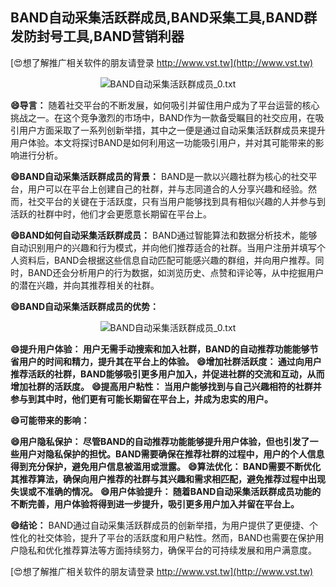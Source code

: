## **BAND自动采集活跃群成员,BAND采集工具,BAND群发防封号工具,BAND营销利器**

[😍想了解推广相关软件的朋友请登录 http://www.vst.tw](http://www.vst.tw)

 <center><img src="https://vst.tw/MP4/tuiguang/png/3.png" alt="BAND自动采集活跃群成员_0.txt"></center>

**😄导言：**
随着社交平台的不断发展，如何吸引并留住用户成为了平台运营的核心挑战之一。在这个竞争激烈的市场中，BAND作为一款备受瞩目的社交应用，在吸引用户方面采取了一系列创新举措，其中之一便是通过自动采集活跃群成员来提升用户体验。本文将探讨BAND是如何利用这一功能吸引用户，并对其可能带来的影响进行分析。

**😄BAND自动采集活跃群成员的背景：**
BAND是一款以兴趣社群为核心的社交平台，用户可以在平台上创建自己的社群，并与志同道合的人分享兴趣和经验。然而，社交平台的关键在于活跃度，只有当用户能够找到具有相似兴趣的人并参与到活跃的社群中时，他们才会更愿意长期留在平台上。

**😄BAND如何自动采集活跃群成员：**
BAND通过智能算法和数据分析技术，能够自动识别用户的兴趣和行为模式，并向他们推荐适合的社群。当用户注册并填写个人资料后，BAND会根据这些信息自动匹配可能感兴趣的群组，并向用户推荐。同时，BAND还会分析用户的行为数据，如浏览历史、点赞和评论等，从中挖掘用户的潜在兴趣，并向其推荐相关的社群。

**😄BAND自动采集活跃群成员的优势：**

 <center><img src="https://vst.tw/MP4/tuiguang/png/1.png" alt="BAND自动采集活跃群成员_0.txt"></center>

**😄提升用户体验： 用户无需手动搜索和加入社群，BAND的自动推荐功能能够节省用户的时间和精力，提升其在平台上的体验。**
**😄增加社群活跃度： 通过向用户推荐活跃的社群，BAND能够吸引更多用户加入，并促进社群的交流和互动，从而增加社群的活跃度。**
**😄提高用户粘性： 当用户能够找到与自己兴趣相符的社群并参与到其中时，他们更有可能长期留在平台上，并成为忠实的用户。**

**😄可能带来的影响：**

**😄用户隐私保护： 尽管BAND的自动推荐功能能够提升用户体验，但也引发了一些用户对隐私保护的担忧。BAND需要确保在推荐社群的过程中，用户的个人信息得到充分保护，避免用户信息被滥用或泄露。**
**😄算法优化： BAND需要不断优化其推荐算法，确保向用户推荐的社群与其兴趣和需求相匹配，避免推荐过程中出现失误或不准确的情况。**
**😄用户体验提升： 随着BAND自动采集活跃群成员功能的不断完善，用户体验将得到进一步提升，吸引更多用户加入并留在平台上。**

**😄结论：**
BAND通过自动采集活跃群成员的创新举措，为用户提供了更便捷、个性化的社交体验，提升了平台的活跃度和用户粘性。然而，BAND也需要在保护用户隐私和优化推荐算法等方面持续努力，确保平台的可持续发展和用户满意度。

[😍想了解推广相关软件的朋友请登录 http://www.vst.tw](http://www.vst.tw)



